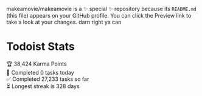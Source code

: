 makeamovie/makeamovie is a ✨ special ✨ repository because its `README.md` (this file) appears on your GitHub profile.
You can click the Preview link to take a look at your changes. darn right ya can

# Todoist Stats

<!-- TODO-IST:START -->
🏆  38,424 Karma Points           
🌸  Completed 0 tasks today           
✅  Completed 27,233 tasks so far           
⏳  Longest streak is 328 days
<!-- TODO-IST:END -->